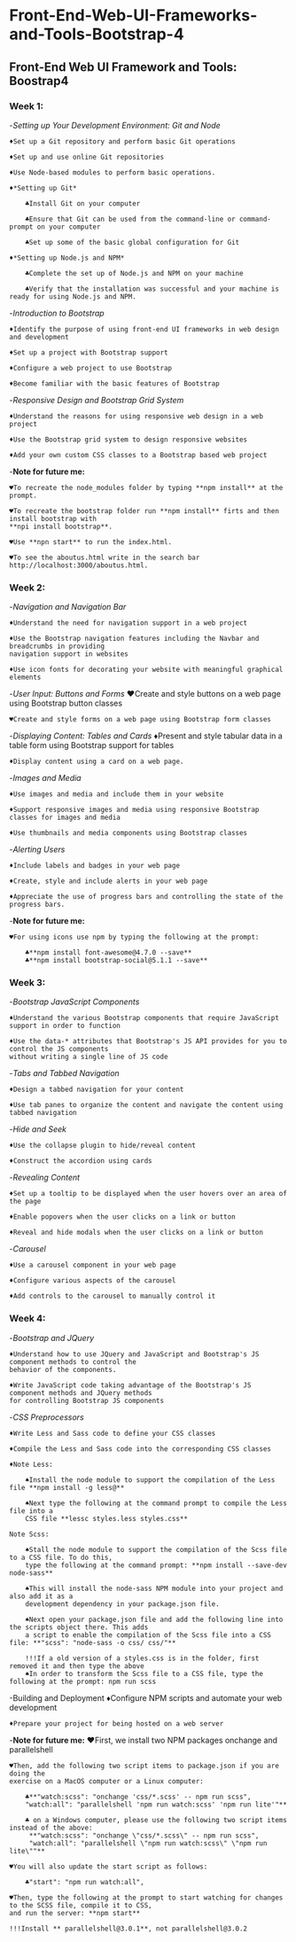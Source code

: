 # Front-End-Web-UI-Frameworks-and-Tools-Bootstrap-4

## Front-End Web UI Framework and Tools: Boostrap4
### Week 1:
-*Setting up Your Development Environment: Git and Node*

    ♦Set up a Git repository and perform basic Git operations
    
    ♦Set up and use online Git repositories

    ♦Use Node-based modules to perform basic operations.

    ♦*Setting up Git*

        ♣Install Git on your computer

        ♣Ensure that Git can be used from the command-line or command-prompt on your computer

        ♣Set up some of the basic global configuration for Git

    ♦*Setting up Node.js and NPM*

        ♣Complete the set up of Node.js and NPM on your machine

        ♣Verify that the installation was successful and your machine is ready for using Node.js and NPM.

-*Introduction to Bootstrap*

    ♦Identify the purpose of using front-end UI frameworks in web design and development
    
    ♦Set up a project with Bootstrap support
    
    ♦Configure a web project to use Bootstrap
    
    ♦Become familiar with the basic features of Bootstrap

-*Responsive Design and Bootstrap Grid System*

    ♦Understand the reasons for using responsive web design in a web project

    ♦Use the Bootstrap grid system to design responsive websites
    
    ♦Add your own custom CSS classes to a Bootstrap based web project

-**Note for future me:**
    
    ♥To recreate the node_modules folder by typing **npm install** at the prompt.

    ♥To recreate the bootstrap folder run **npm install** firts and then install bootstrap with 
    **npi install bootstrap**.

    ♥Use **npn start** to run the index.html.

    ♥To see the aboutus.html write in the search bar http://localhost:3000/aboutus.html.
### Week 2:
-*Navigation and Navigation Bar*

    ♦Understand the need for navigation support in a web project

    ♦Use the Bootstrap navigation features including the Navbar and breadcrumbs in providing 
    navigation support in websites

    ♦Use icon fonts for decorating your website with meaningful graphical elements
-*User Input: Buttons and Forms*
    ♥Create and style buttons on a web page using Bootstrap button classes

    ♥Create and style forms on a web page using Bootstrap form classes

-*Displaying Content: Tables and Cards*
    ♦Present and style tabular data in a table form using Bootstrap support for tables

    ♦Display content using a card on a web page.
-*Images and Media*

    ♦Use images and media and include them in your website

    ♦Support responsive images and media using responsive Bootstrap classes for images and media

    ♦Use thumbnails and media components using Bootstrap classes

-*Alerting Users*

    ♦Include labels and badges in your web page
    
    ♦Create, style and include alerts in your web page
    
    ♦Appreciate the use of progress bars and controlling the state of the progress bars.

-**Note for future me:**

    ♥For using icons use npm by typing the following at the prompt:

        ♣**npm install font-awesome@4.7.0 --save** 
        ♣**npm install bootstrap-social@5.1.1 --save**

### Week 3:
-*Bootstrap JavaScript Components*

    ♦Understand the various Bootstrap components that require JavaScript support in order to function

    ♦Use the data-* attributes that Bootstrap's JS API provides for you to control the JS components 
    without writing a single line of JS code

-*Tabs and Tabbed Navigation*
    
    ♦Design a tabbed navigation for your content
    
    ♦Use tab panes to organize the content and navigate the content using tabbed navigation

-*Hide and Seek*

    ♦Use the collapse plugin to hide/reveal content

    ♦Construct the accordion using cards

-*Revealing Content*

    ♦Set up a tooltip to be displayed when the user hovers over an area of the page
    
    ♦Enable popovers when the user clicks on a link or button
    
    ♦Reveal and hide modals when the user clicks on a link or button

-*Carousel*

    ♦Use a carousel component in your web page

    ♦Configure various aspects of the carousel

    ♦Add controls to the carousel to manually control it

### Week 4:
-*Bootstrap and JQuery*

    ♦Understand how to use JQuery and JavaScript and Bootstrap's JS component methods to control the 
    behavior of the components.

    ♦Write JavaScript code taking advantage of the Bootstrap's JS component methods and JQuery methods 
    for controlling Bootstrap JS components

-*CSS Preprocessors*

    ♦Write Less and Sass code to define your CSS classes
    
    ♦Compile the Less and Sass code into the corresponding CSS classes

    ♦Note Less: 

        ♠Install the node module to support the compilation of the Less file **npm install -g less@**    

        ♠Next type the following at the command prompt to compile the Less file into a 
        CSS file **lessc styles.less styles.css**

    Note Scss:

        ♠Stall the node module to support the compilation of the Scss file to a CSS file. To do this, 
        type the following at the command prompt: **npm install --save-dev node-sass**

        ♠This will install the node-sass NPM module into your project and also add it as a 
        development dependency in your package.json file.

        ♠Next open your package.json file and add the following line into the scripts object there. This adds 
        a script to enable the compilation of the Scss file into a CSS file: **"scss": "node-sass -o css/ css/"**

        !!!If a old version of a styles.css is in the folder, first removed it and then type the above
        ♠In order to transform the Scss file to a CSS file, type the following at the prompt: npm run scss
-Building and Deployment
    ♦Configure NPM scripts and automate your web development
    
    ♦Prepare your project for being hosted on a web server

-**Note for future me:**
    ♥First, we install two NPM packages onchange and parallelshell 

    ♥Then, add the following two script items to package.json if you are doing the 
    exercise on a MacOS computer or a Linux computer:

        ♣**"watch:scss": "onchange 'css/*.scss' -- npm run scss",
        "watch:all": "parallelshell 'npm run watch:scss' 'npm run lite'"**
        
        ♣ on a Windows computer, please use the following two script items instead of the above:
         **"watch:scss": "onchange \"css/*.scss\" -- npm run scss",
         "watch:all": "parallelshell \"npm run watch:scss\" \"npm run lite\""**
    
    ♥You will also update the start script as follows:

        ♣"start": "npm run watch:all",

    ♥Then, type the following at the prompt to start watching for changes to the SCSS file, compile it to CSS, 
    and run the server: **npm start**

    !!!Install ** parallelshell@3.0.1**, not parallelshell@3.0.2

         



         
